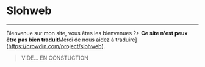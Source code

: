 # Slohweb
---
Bienvenue sur mon site, vous êtes les bienvenues
?> **Ce site n'est peux être pas bien traduit**Merci de nous aidez à traduire](https://crowdin.com/project/slohweb). 

> VIDE... EN CONSTUCTION

